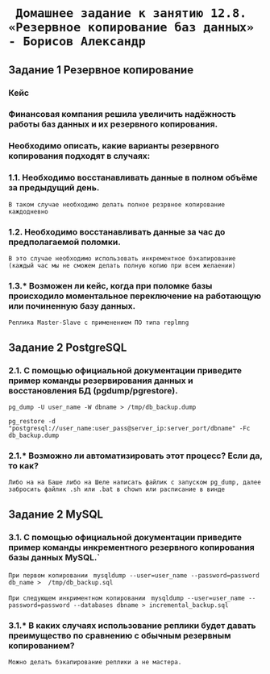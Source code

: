 # ` Домашнее задание к занятию 12.8. «Резервное копирование баз данных» - Борисов Александр`

## Задание 1 Резервное копирование

### Кейс

### Финансовая компания решила увеличить надёжность работы баз данных и их резервного копирования.

### Необходимо описать, какие варианты резервного копирования подходят в случаях:

### 1.1. Необходимо восстанавливать данные в полном объёме за предыдущий день.
`В таком случае необходимо делать полное резрвное копирование каждодневно`

### 1.2. Необходимо восстанавливать данные за час до предполагаемой поломки.
`В это случае необходимо использовать инкрементное бэкапирование (каждый час мы не сможем делать полную копию при всем желаении)`

### 1.3.* Возможен ли кейс, когда при поломке базы происходило моментальное переключение на работающую или починенную базу данных.
`Реплика Master-Slave c применением ПО типа replmng`


## Задание 2 PostgreSQL

### 2.1. С помощью официальной документации приведите пример команды резервирования данных и восстановления БД (pgdump/pgrestore).

`pg_dump -U user_name -W dbname > /tmp/db_backup.dump`

`pg_restore -d "postgresql://user_name:user_pass@server_ip:server_port/dbname" -Fc db_backup.dump`

### 2.1.* Возможно ли автоматизировать этот процесс? Если да, то как?
`Либо на на Баше либо на Шеле написать файлик с запуском pg_dump, далее забросить файлик .sh или .bat в chown или расписание в винде`


## Задание 2 MySQL

### 3.1. С помощью официальной документации приведите пример команды инкрементного резервного копирования базы данных MySQL.`

`При первом копировании`
` mysqldump --user=user_name --password=password db_name >  /tmp/db_backup.sql`

`При следующем инкриментном копировании`
` mysqldump --user=user_name --password=password --databases dbname > incremental_backup.sql`

### 3.1.* В каких случаях использование реплики будет давать преимущество по сравнению с обычным резервным копированием?
`Можно делать бэкапирование реплики а не мастера.`

